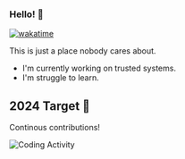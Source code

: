 ### Hello! 👋

[![wakatime](https://wakatime.com/badge/user/008ff432-30a8-46b1-84c9-e71859ddcbed.svg)](https://wakatime.com/@008ff432-30a8-46b1-84c9-e71859ddcbed)

This is just a place nobody cares about.

- I'm currently working on trusted systems.
- I'm struggle to learn.

## 2024 Target 🎯

Continous contributions!

![Coding Activity](https://wakatime.com/share/@imcmy/2035ba18-59cb-48f8-883a-c0d01280bf4d.svg)
